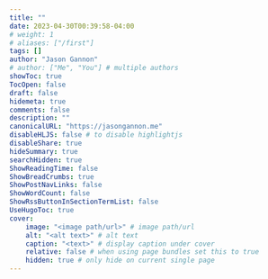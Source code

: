 ```yaml
---
title: ""
date: 2023-04-30T00:39:58-04:00
# weight: 1
# aliases: ["/first"]
tags: []
author: "Jason Gannon"
# author: ["Me", "You"] # multiple authors
showToc: true
TocOpen: false
draft: false
hidemeta: true
comments: false
description: ""
canonicalURL: "https://jasongannon.me"
disableHLJS: false # to disable highlightjs
disableShare: true
hideSummary: true
searchHidden: true
ShowReadingTime: false
ShowBreadCrumbs: true
ShowPostNavLinks: false
ShowWordCount: false
ShowRssButtonInSectionTermList: false
UseHugoToc: true
cover:
    image: "<image path/url>" # image path/url
    alt: "<alt text>" # alt text
    caption: "<text>" # display caption under cover
    relative: false # when using page bundles set this to true
    hidden: true # only hide on current single page
---
```

